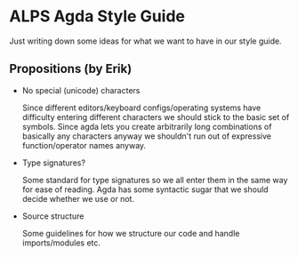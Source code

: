 ALPS Agda Style Guide
=====================

Just writing down some ideas for what we want to have in our style guide.

Propositions (by Erik)
----------------------

  * No special (unicode) characters

      Since different editors/keyboard configs/operating systems have
      difficulty entering different characters we should stick to the
      basic set of symbols. Since agda lets you create arbitrarily long
      combinations of basically any characters anyway we shouldn't run out
      of expressive function/operator names anyway.

  * Type signatures?

      Some standard for type signatures so we all enter them in the same way
      for ease of reading. Agda has some syntactic sugar that we should decide
      whether we use or not.

  * Source structure

      Some guidelines for how we structure our code and handle
      imports/modules etc.
